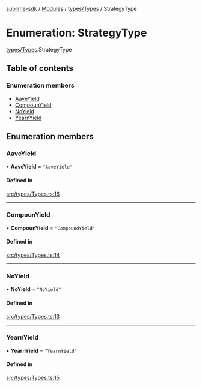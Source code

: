 [sublime-sdk](../README.md) / [Modules](../modules.md) / [types/Types](../modules/types_Types.md) / StrategyType

# Enumeration: StrategyType

[types/Types](../modules/types_Types.md).StrategyType

## Table of contents

### Enumeration members

- [AaveYield](types_Types.StrategyType.md#aaveyield)
- [CompounYield](types_Types.StrategyType.md#compounyield)
- [NoYield](types_Types.StrategyType.md#noyield)
- [YearnYield](types_Types.StrategyType.md#yearnyield)

## Enumeration members

### AaveYield

• **AaveYield** = `"AaveYield"`

#### Defined in

[src/types/Types.ts:16](https://github.com/sublime-finance/sublime-sdk/blob/a849f6d/src/types/Types.ts#L16)

___

### CompounYield

• **CompounYield** = `"CompoundYield"`

#### Defined in

[src/types/Types.ts:14](https://github.com/sublime-finance/sublime-sdk/blob/a849f6d/src/types/Types.ts#L14)

___

### NoYield

• **NoYield** = `"NoYield"`

#### Defined in

[src/types/Types.ts:13](https://github.com/sublime-finance/sublime-sdk/blob/a849f6d/src/types/Types.ts#L13)

___

### YearnYield

• **YearnYield** = `"YearnYield"`

#### Defined in

[src/types/Types.ts:15](https://github.com/sublime-finance/sublime-sdk/blob/a849f6d/src/types/Types.ts#L15)
